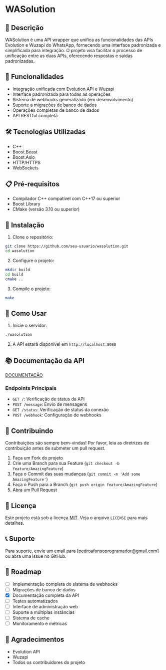 # WASolution

## 📝 Descrição
WASolution é uma API wrapper que unifica as funcionalidades das APIs Evolution e Wuzapi do WhatsApp, fornecendo uma interface padronizada e simplificada para integração. O projeto visa facilitar o processo de unificação entre as duas APIs, oferecendo respostas e saídas padronizadas.

## 🚀 Funcionalidades
- Integração unificada com Evolution API e Wuzapi
- Interface padronizada para todas as operações
- Sistema de webhooks generalizado (em desenvolvimento)
- Suporte a migrações de banco de dados
- Operações completas de banco de dados
- API RESTful completa

## 🛠️ Tecnologias Utilizadas
- C++
- Boost.Beast
- Boost.Asio
- HTTP/HTTPS
- WebSockets

## 📋 Pré-requisitos
- Compilador C++ compatível com C++17 ou superior
- Boost Library
- CMake (versão 3.10 ou superior)

## 🔧 Instalação
1. Clone o repositório:
```bash
git clone https://github.com/seu-usuario/wasolution.git
cd wasolution
```

2. Configure o projeto:
```bash
mkdir build
cd build
cmake ..
```

3. Compile o projeto:
```bash
make
```

## 🚀 Como Usar
1. Inicie o servidor:
```bash
./wasolution
```

2. A API estará disponível em `http://localhost:8080`

## 📚 Documentação da API
[DOCUMENTAÇÃO](docs/api.md)

### Endpoints Principais
- `GET /`: Verificação de status da API
- `POST /message`: Envio de mensagens
- `GET /status`: Verificação de status da conexão
- `POST /webhook`: Configuração de webhooks

## 🤝 Contribuindo
Contribuições são sempre bem-vindas! Por favor, leia as diretrizes de contribuição antes de submeter um pull request.

1. Faça um Fork do projeto
2. Crie uma Branch para sua Feature (`git checkout -b feature/AmazingFeature`)
3. Faça o Commit das suas mudanças (`git commit -m 'Add some AmazingFeature'`)
4. Faça o Push para a Branch (`git push origin feature/AmazingFeature`)
5. Abra um Pull Request

## 📄 Licença
Este projeto está sob a licença [MIT](LICENSE). Veja o arquivo `LICENSE` para mais detalhes.

## 📞 Suporte
Para suporte, envie um email para [pedroafonsoprogramador@gmail.com] ou abra uma issue no GitHub.

## 🔮 Roadmap
- [ ] Implementação completa do sistema de webhooks
- [ ] Migrações de banco de dados
- [X] Documentação completa da API
- [ ] Testes automatizados
- [ ] Interface de administração web
- [ ] Suporte a múltiplas instâncias
- [ ] Sistema de cache
- [ ] Monitoramento e métricas

## 🙏 Agradecimentos
- Evolution API
- Wuzapi
- Todos os contribuidores do projeto
